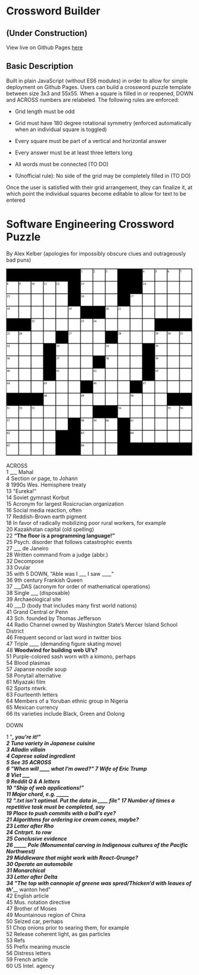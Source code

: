 # Crossword Builder 
## (Under Construction)

View live on Github Pages [here](https://zalmankelber.github.io/Crossword-Tool/)

## Basic Description

Built in plain JavaScript (without ES6 modules) in order to allow for simple deployment on Github Pages.  Users can build a crossword puzzle template between size 3x3 and 55x55.  When a square is filled in or reopened, DOWN and ACROSS numbers are relabeled.  The following rules are enforced:

* Grid length must be odd

* Grid must have 180 degree rotational symmetry (enforced automatically when an individual square is toggled)

* Every square must be part of a vertical and horizontal answer

* Every answer must be at least three letters long

* All words must be connected (TO DO)

* (Unofficial rule): No side of the grid may be completely filled in (TO DO)

Once the user is satisfied with their grid arrangement, they can finalize it, at which point the individual squares become editable to allow for text to be entered

# Software Engineering Crossword Puzzle

By Alex Kelber (apologies for impossibly obscure clues and outrageously bad puns)

![crossword template](SoftwareDevelopmentCrossword.png) 

ACROSS  
1 ___ Mahal  
4 Section or page, to Johann  
8 1990s Wes. Hemisphere treaty  
13 "Eureka!"    
14 Soviet gymnast Korbut  
15 Acronym for largest Rosicrucian organization  
16 Social media reaction, often  
17 Reddish-Brown earth pigment  
18 In favor of radically mobilizing poor rural workers, for example  
20 Kazakhstan capital (old spelling)  
22 **“The floor is a programming language!”**  
25 Psych. disorder that follows catastrophic events  
27 ___ de Janeiro  
28 Written command from a judge (abbr.)  
32 Decompose  
33 Ovular  
35 with 5 DOWN, "Able was I ___ I saw ____"   
36 9th century Frankish Queen  
37 ___DAS (acronym for order of mathematical operations)  
38 Single ___ (disposable)  
39 Archaeological site  
40 ___D (body that includes many first world nations)  
41 Grand Central or Penn  
43 Sch. founded by Thomas Jefferson   
44 Radio Channel owned by Washington State’s Mercer Island School District  
46 Frequent second or last word in twitter bios  
47 Triple ____ (demanding figure skating move)  
48 **Woodwind for building web UI’s?**  
51 Purple-colored sash worn with a kimono, perhaps  
54 Blood plasmas  
57 Japanse noodle soup  
58 Ponytail alternative  
61 Miyazaki film  
62 Sports ntwrk.  
63 Fourteenth letters  
64 Members of a Yoruban ethnic group in Nigeria  
65 Mexican currency  
66 Its varieties include Black, Green and Oolong  
  
DOWN  
  
1 "___, you’re it!"  
2 Tuna variety in Japanese cuisine  
3 Alladin villain  
4 Caprese salad ingredient   
5 See 35 ACROSS  
6 "When will ____ what I’m owed?" 
7 Wife of Eric Trump  
8 Viet ___  
9 Reddit Q & A letters  
10 **“Ship of web applications!”**  
11 Major chord, e.g. _____  
12 ".txt isn’t optimal.  Put the data in ____ file" 
17 Number of times a repetitive task must be completed, say  
19 **Place to push commits with a bull’s eye?**  
21 **Algorithms for ordering ice cream cones, maybe?**   
23 Letter after Rho  
24 Cntrprt. to row  
25 Conclusive evidence  
26 _____ Pole (Monumental carving in Indigenous cultures of the Pacific Northwest)  
29 **Middleware that might work with React-Grunge?**  
30 Operate an automobile  
31 Monarchical   
33 Letter after Delta  
34 "The top with cannopie of greene was spred/Thicken’d with leaues of th’_____ wanton hed"  
42 English article  
45 Mus. notation directive  
47 Brother of Moses  
49 Mountainous region of China  
50 Seized car, perhaps  
51 Chop onions prior to searing them, for example  
52 Release coherent light, as gas particles  
53 Refs  
55 Prefix meaning muscle  
56 Distress letters  
59 French article  
60 US Intel. agency  


